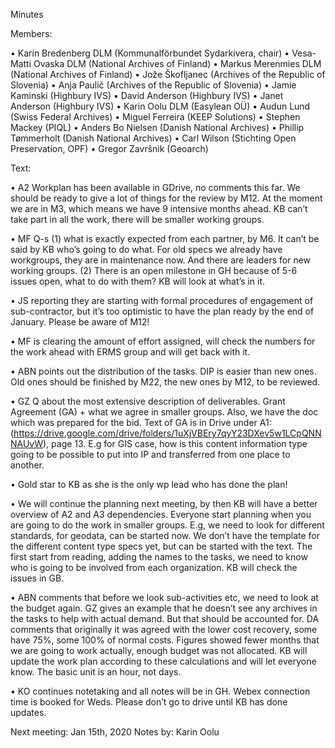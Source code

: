 Minutes

Members:

•	Karin Bredenberg DLM (Kommunalförbundet Sydarkivera, chair)
•	Vesa-Matti Ovaska DLM (National Archives of Finland)
•	Markus Merenmies DLM (National Archives of Finland)
•	Jože Škofljanec (Archives of the Republic of Slovenia)
•	Anja Paulič (Archives of the Republic of Slovenia) 
•	Jamie Kaminski (Highbury IVS)
•	David Anderson (Highbury IVS)
•	Janet Anderson (Highbury IVS)
•	Karin Oolu DLM (Easylean OÜ)
•	Audun Lund (Swiss Federal Archives)
•	Miguel Ferreira (KEEP Solutions)
•	Stephen Mackey (PIQL)
•	Anders Bo Nielsen (Danish National Archives)
•	Phillip Tømmerholt (Danish National Archives)
•	Carl Wilson (Stichting Open Preservation, OPF)
•	Gregor Završnik (Geoarch)

Text:

•	A2 Workplan has been available in GDrive, no comments this far. We should be ready to give a lot of things for the review by M12. At the moment we are in M3, which means we have 9 intensive months ahead. KB can’t take part in all the work, there will be smaller working groups.  

•	MF Q-s (1) what is exactly expected from each partner, by M6. It can’t be said by KB who’s going to do what. For old specs we already have workgroups, they are in maintenance now. And there are leaders for new working groups. (2) There is an open milestone in GH because of 5-6 issues open, what to do with them? KB will look at what’s in it. 

•	JS reporting they are starting with formal procedures of engagement of sub-contractor, but it’s too optimistic to have the plan ready by the end of January. Please be aware of M12! 

•	MF is clearing the amount of effort assigned, will check the numbers for the work ahead with ERMS group and will get back with it. 

•	ABN points out the distribution of the tasks. DIP is easier than new ones. Old ones should be finished by M22, the new ones by M12, to be reviewed. 

•	GZ Q about the most extensive description of deliverables. Grant Agreement (GA) + what we agree in smaller groups. Also, we have the doc which was prepared for the bid. Text of GA is in Drive under A1: (https://drive.google.com/drive/folders/1uXjVBEry7qyY23DXev5w1LCpQNNNAUvW), page 13. E.g for GIS case, how is this content information type going to be possible to put into IP and transferred from one place to another. 

•	Gold star to KB as she is the only wp lead who has done the plan! 

•	We will continue the planning next meeting, by then KB will have a better overview of A2 and A3 dependencies. Everyone start planning when you are going to do the work in smaller groups. E.g, we need to look for different standards, for geodata, can be started now. We don’t have the template for the different content type specs yet, but can be started with the text. The first start from reading, adding the names to the tasks, we need to know who is going to be involved from each organization. KB will check the issues in GB.

•	ABN comments that before we look sub-activities etc, we need to look at the budget again. GZ gives an example that he doesn’t see any archives in the tasks to help with actual demand. But that should be accounted for. DA comments that originally it was agreed with the lower cost recovery, some have 75%, some 100% of normal costs. Figures showed fewer months that we are going to work actually, enough budget was not allocated. KB will update the work plan according to these calculations and will let everyone know. The basic unit is an hour, not days. 

•	KO continues notetaking and all notes will be in GH. Webex connection time is booked for Weds. Please don’t go to drive until KB has done updates. 

Next meeting: Jan 15th, 2020
Notes by: Karin Oolu
